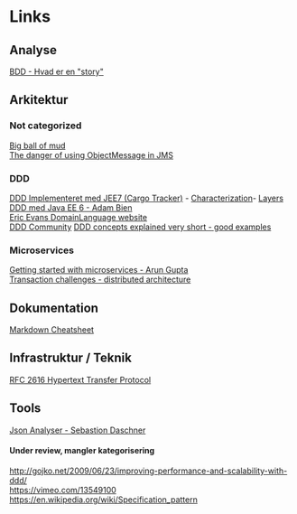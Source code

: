 # Links

## Analyse
[BDD - Hvad er en "story"](http://dannorth.net/whats-in-a-story/)

## Arkitektur

### Not categorized
[Big ball of mud](http://www.laputan.org/mud/mud.html)  
[The danger of using ObjectMessage in JMS](http://jmesnil.net/weblog/2012/07/27/on-jms-objectmessage-and-its-pitfalls/)  

### DDD
[DDD Implementeret med JEE7 (Cargo Tracker)](https://cargotracker.java.net) -
  [Characterization](https://java.net/projects/cargotracker/pages/Characterization)-
  [Layers](https://java.net/projects/cargotracker/pages/Layers)  
[DDD med Java EE 6 - Adam Bien](http://www.javaworld.com/article/2078042/java-app-dev/domain-driven-design-with-java-ee-6.html)  
[Eric Evans DomainLanguage website](https://domainlanguage.com)  
[DDD Community](http://dddcommunity.org)
[DDD concepts explained very short - good examples](https://dzone.com/refcardz/getting-started-domain-driven  
)  

### Microservices
[Getting started with microservices - Arun Gupta](https://dzone.com/refcardz/getting-started-with-microservices)  
[Transaction challenges - distributed architecture](http://qed.dk/jeppe-cramon/2014/02/24/microservices-det-er-ikke-kun-stoerrelsen-det-er-vigtigt-det-er-ogsaa-hvordan-du-bruger-dem-del-1/)  

## Dokumentation
[Markdown Cheatsheet](https://github.com/adam-p/markdown-here/wiki/Markdown-Cheatsheet#links)

## Infrastruktur / Teknik
[RFC 2616 Hypertext Transfer Protocol](http://www.w3.org/Protocols/rfc2616/rfc2616.html)

## Tools
[Json Analyser - Sebastion Daschner](https://blog.sebastian-daschner.com/entries/jaxrs_analyzer_explained_video)

#### Under review, mangler kategorisering
http://gojko.net/2009/06/23/improving-performance-and-scalability-with-ddd/  
https://vimeo.com/13549100  
https://en.wikipedia.org/wiki/Specification_pattern  
